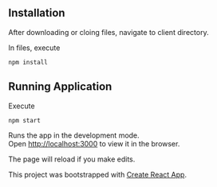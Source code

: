 ## Installation

After downloading or cloing files, navigate to client directory. 

In files, execute 

`npm install`

## Running Application

Execute

`npm start`

Runs the app in the development mode.<br />
Open [http://localhost:3000](http://localhost:3000) to view it in the browser.

The page will reload if you make edits.<br />

This project was bootstrapped with [Create React App](https://github.com/facebook/create-react-app).
